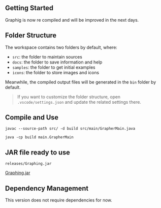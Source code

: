 ## Getting Started

Graphig is now re compiled and will be improved in the next days.


## Folder Structure

The workspace contains two folders by default, where:

- `src`:     the folder to maintain sources
- `docs`:    the folder to save information and help
- `samples`: the folder to get initial examples
- `icons`:   the folder to store images and icons

Meanwhile, the compiled output files will be generated in the `bin` folder by default.

> If you want to customize the folder structure, open `.vscode/settings.json` and update the related settings there.

## Compile and Use

`javac --source-path src/ -d build src/main/GrapherMain.java`

`java -cp build main.GrapherMain`

## JAR file ready to use

`releases/Graphing.jar`

[Graphing.jar](https://github.com/GonzaloHernandez/graphing/raw/refs/heads/master/releases/Graphing.jar)

## Dependency Management

This version does not require dependencies for now.
